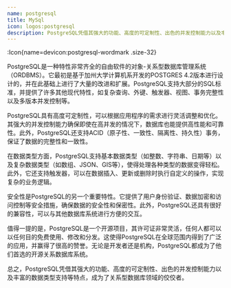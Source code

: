 ```yaml
---
name: postgresql
title: MySql
icon: logos:postgresql
description: PostgreSQL凭借其强大的功能、高度的可定制性、出色的并发控制能力以及丰富的数据类型支持等特点，成为了关系型数据库领域的佼佼者。
---
```



:Icon{name=devicon:postgresql-wordmark .size-32}

PostgreSQL是一种特性非常齐全的自由软件的对象-关系型数据库管理系统（ORDBMS）。它最初是基于加州大学计算机系开发的POSTGRES 4.2版本进行设计的，并在此基础上进行了大量的改进和扩展。PostgreSQL支持大部分的SQL标准，并提供了许多其他现代特性，如复杂查询、外键、触发器、视图、事务完整性以及多版本并发控制等。

PostgreSQL具有高度可定制性，可以根据应用程序的需求进行灵活调整和优化。其强大的并发控制能力确保即使在高并发的情况下，数据库也能提供高性能和可靠性。此外，PostgreSQL还支持ACID（原子性、一致性、隔离性、持久性）事务，保证了数据的完整性和一致性。

在数据类型方面，PostgreSQL支持基本数据类型（如整数、字符串、日期等）以及复杂数据类型（如数组、JSON、GIS等），使得处理各种类型的数据变得轻松。此外，它还支持触发器，可以在数据插入、更新或删除时执行自定义的操作，实现复杂的业务逻辑。

安全性是PostgreSQL的另一个重要特性。它提供了用户身份验证、数据加密和访问控制等安全措施，确保数据的安全性和保密性。此外，PostgreSQL还具有很好的兼容性，可以与其他数据库系统进行方便的交互。

值得一提的是，PostgreSQL是一个开源项目，其许可证非常灵活，任何人都可以以任何目的免费使用、修改和分发。这使得PostgreSQL在全球范围内得到了广泛的应用，并赢得了很高的赞誉。无论是开发者还是机构，PostgreSQL都成为了他们首选的开源关系数据库系统。

总之，PostgreSQL凭借其强大的功能、高度的可定制性、出色的并发控制能力以及丰富的数据类型支持等特点，成为了关系型数据库领域的佼佼者。